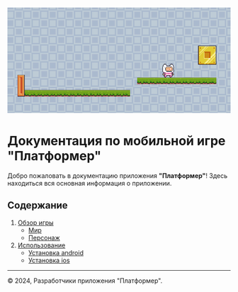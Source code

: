 # ![preview](./preview.png)

# Документация по мобильной игре "Платформер"

Добро пожаловать в документацию приложения **"Платформер"**! Здесь находиться вся основная информация о приложении.

## Содержание
1. [Обзор игры](features/main.md)
   - [Мир](features/game/environment.md)
   - [Персонаж](features/game/hero.md)
2. [Использование](init/overview.md)
   - [Установка android](init/download/android.md)
   - [Установка ios](init/download/ios.md)

---

© 2024, Разработчики приложения "Платформер".
